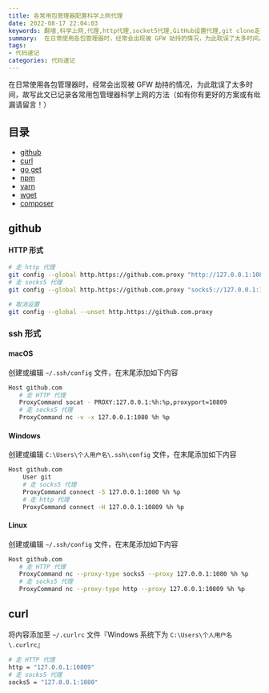 ```yaml
---
title: 各常用包管理器配置科学上网代理
date: 2022-08-17 22:04:03
keywords: 翻墙,科学上网,代理,http代理,socket5代理,GitHub设置代理,git clone走代理,ssh走代理,GFW,包管理器,composer,go get,npm,科学上网解决方案
summary:  在日常使用各包管理器时，经常会出现被 GFW 劫持的情况，为此耽误了太多时间，故写此文已记录各常用包管理器走代理的方法，如有更好的方案请留言！
tags:
- 代码速记
categories: 代码速记
---
```


在日常使用各包管理器时，经常会出现被 GFW 劫持的情况，为此耽误了太多时间，故写此文已记录各常用包管理器科学上网的方法（如有你有更好的方案或有纰漏请留言！）

## 目录

- [github](#github)
- [curl](#curl)
- [go get](go-get)
- [npm](#npm)
- [yarn](#yarn)
- [wget](wget)
- [composer](composer)

## github

#### HTTP 形式

```bash
# 走 http 代理
git config --global http.https://github.com.proxy "http://127.0.0.1:10809"
# 走 socks5 代理
git config --global http.https://github.com.proxy "socks5://127.0.0.1:1080"

# 取消设置
git config --global --unset http.https://github.com.proxy
```

### ssh 形式

#### macOS

创建或编辑 `~/.ssh/config` 文件，在末尾添加如下内容

```bash
Host github.com
   # 走 HTTP 代理
   ProxyCommand socat - PROXY:127.0.0.1:%h:%p,proxyport=10809
   # 走 socks5 代理
   ProxyCommand nc -v -x 127.0.0.1:1080 %h %p
```

#### Windows

创建或编辑  `C:\Users\个人用户名\.ssh\config` 文件，在末尾添加如下内容

```bash
Host github.com
    User git
    # 走 socks5 代理
    ProxyCommand connect -S 127.0.0.1:1080 %h %p
    # 走 http 代理
    ProxyCommand connect -H 127.0.0.1:10809 %h %p
```

#### Linux

创建或编辑 `~/.ssh/config` 文件，在末尾添加如下内容

```bash
Host github.com
   # 走 HTTP 代理
   ProxyCommand nc --proxy-type socks5 --proxy 127.0.0.1:1080 %h %p
   # 走 socks5 代理
   ProxyCommand nc --proxy-type http --proxy 127.0.0.1:10809 %h %p
```

## curl

将内容添加至 `~/.curlrc` 文件『Windows 系统下为 `C:\Users\个人用户名\.curlrc`』

```bash
# 走 HTTP 代理
http = "127.0.0.1:10809"
# 走 socks5 代理
socks5 = "127.0.0.1:1080"
```

